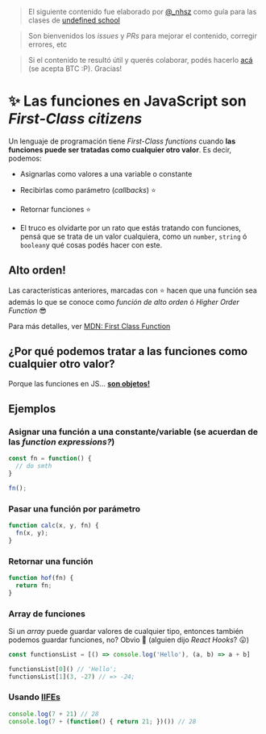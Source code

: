 > El siguiente contenido fue elaborado por [@_nhsz](https://twitter.com/_nhsz) como guía para las clases de [undefined school](https://twitter.com/undefinedSchool)

> Son bienvenidos los _issues_ y _PRs_ para mejorar el contenido, corregir errores, etc

> Si el contenido te resultó útil y querés colaborar, podés hacerlo [acá](https://trello.com/c/TFbCZtPN/34-donaciones) (se acepta BTC :P). Gracias!

# ✨ Las funciones en JavaScript son _First-Class citizens_

Un lenguaje de programación tiene _First-Class functions_ cuando **las funciones puede ser tratadas como cualquier otro valor**. Es decir, podemos:
  - Asignarlas como valores a una variable o constante
  - Recibirlas como parámetro (_callbacks_) :star:
  - Retornar funciones :star:

- El truco es olvidarte por un rato que estás tratando con funciones, pensá que se trata de un valor cualquiera, como un `number`, `string` ó `boolean`y qué cosas podés hacer con este.

## Alto orden!

Las características anteriores, marcadas con :star: hacen que una función sea además lo que se conoce como _función de alto orden_ ó _Higher Order Function_ :sunglasses:

Para más detalles, ver [MDN: First Class Function](https://developer.mozilla.org/en-US/docs/Glossary/First-class_Function)

## ¿Por qué podemos tratar a las funciones como cualquier otro valor?

Porque las funciones en JS... [**son objetos!**](https://github.com/undefinedschool/notes-oop-js/blob/master/README.md#las-funciones-son-funciones-y-objetos)

## Ejemplos

### Asignar una función a una constante/variable (se acuerdan de las _function expressions?_)

```js
const fn = function() {
  // do smth
}

fn();
```

### Pasar una función por parámetro

```js
function calc(x, y, fn) {
  fn(x, y);
}
```

### Retornar una función

```js
function hof(fn) {
  return fn;
}
```

### Array de funciones

Si un _array_ puede guardar valores de cualquier tipo, entonces también podemos guardar funciones, no? Obvio 🎉 (alguien dijo _React Hooks_? 😛)

```js
const functionsList = [() => console.log('Hello'), (a, b) => a + b]

functionsList[0]() // 'Hello';
functionsList[1](3, -27) // => -24;
```

### Usando [IIFEs](https://developer.mozilla.org/en-US/docs/Glossary/IIFE)

```js
console.log(7 + 21) // 28
console.log(7 + (function() { return 21; })()) // 28
```
